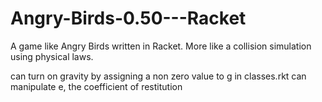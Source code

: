 # Angry-Birds-0.50---Racket
A game like Angry Birds written in Racket. More like a collision simulation using physical laws.

can turn on gravity by assigning a non zero value to g in classes.rkt
can manipulate e, the coefficient of restitution

